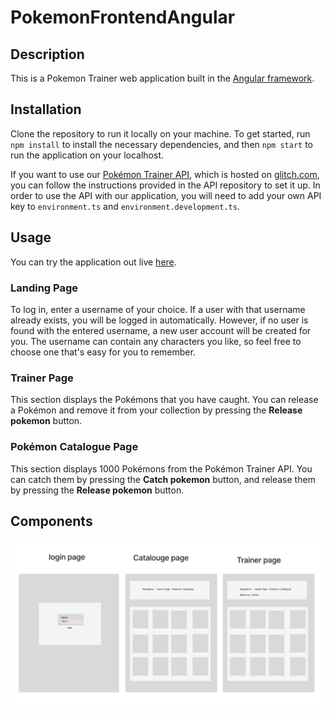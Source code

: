 # PokemonFrontendAngular

## Description
This is a Pokemon Trainer web application built in the [Angular framework](https://angular.io/).

## Installation
Clone the repository to run it locally on your machine. To get started, run `npm install` to install the necessary dependencies, and then `npm start` to run the application on your localhost.

If you want to use our [Pokémon Trainer API](https://github.com/dewald-els/noroff-assignment-api), which is hosted on [glitch.com](glitch.com), you can follow the instructions provided in the API repository to set it up. In order to use the API with our application, you will need to add your own API key to `environment.ts` and `environment.development.ts`.

## Usage
You can try the application out live [here](https://pokemon-trainer-rho.vercel.app/).

### Landing Page
To log in, enter a username of your choice. If a user with that username already exists, you will be logged in automatically. However, if no user is found with the entered username, a new user account will be created for you. The username can contain any characters you like, so feel free to choose one that's easy for you to remember.

### Trainer Page
This section displays the Pokémons that you have caught. You can release a Pokémon and remove it from your collection by pressing the **Release pokemon** button.

### Pokémon Catalogue Page
This section displays 1000 Pokémons from the Pokémon Trainer API. You can catch them by pressing the **Catch pokemon** button, and release them by pressing the **Release pokemon** button.

## Components
![Components](components.png)

